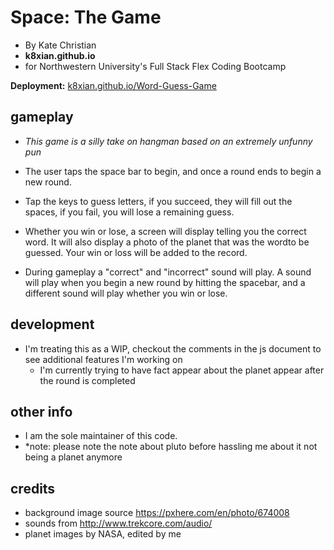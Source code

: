 # **Space: The Game**
* By Kate Christian
* **k8xian.github.io**
* for Northwestern University's Full Stack Flex Coding Bootcamp

**Deployment:** [k8xian.github.io/Word-Guess-Game](https://k8xian.github.io/Word-Guess-Game)


## gameplay
* *This game is a silly take on hangman based on an extremely unfunny pun*

* The user taps the space bar to begin, and once a round ends to begin a new round.

* Tap the keys to guess letters, if you succeed, they will fill out the spaces, if you fail, you will lose a remaining guess.

* Whether you win or lose, a screen will display telling you the correct word. It will also display a photo of the planet that was the wordto be guessed.  Your win or loss will be added to the record.

* During gameplay a "correct" and "incorrect" sound will play. A sound will play when you begin a new round by hitting the spacebar, and a different sound will play whether you win or lose. 

## development
* I'm treating this as a WIP, checkout the comments in the js document to see additional features I'm working on
    * I'm currently trying to have fact appear about the planet appear after the round is completed


## other info
* I am the sole maintainer of this code. 
* *note: please note the note about pluto before hassling me about it not being a planet anymore


## credits
* background image source https://pxhere.com/en/photo/674008
* sounds from http://www.trekcore.com/audio/
* planet images by NASA, edited by me
